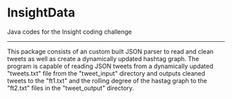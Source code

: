 # InsightData  
Java codes for the Insight coding challenge
*******************************************

This package consists of an custom built JSON
parser to read and clean tweets as well as
create a dynamically updated hashtag graph.
The program is capable of reading JSON tweets
from a dynamically updated "tweets.txt" file 
from the "tweet_input" directory and outputs 
cleaned tweets to the "ft1.txt" and the rolling 
degree of the hastag graph to the "ft2.txt" 
files in the "tweet_output" directory. 







